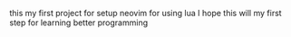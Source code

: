 this my first project for setup neovim for using lua
I hope this will my first step for learning better programming
